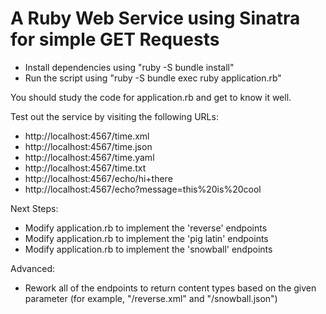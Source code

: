 
# A Ruby Web Service using Sinatra for simple GET Requests

* Install dependencies using "ruby -S bundle install"
* Run the script using "ruby -S bundle exec ruby application.rb"

You should study the code for application.rb and get to know it well.


Test out the service by visiting the following URLs:

* http://localhost:4567/time.xml
* http://localhost:4567/time.json
* http://localhost:4567/time.yaml
* http://localhost:4567/time.txt
* http://localhost:4567/echo/hi+there
* http://localhost:4567/echo?message=this%20is%20cool

Next Steps:

* Modify application.rb to implement the 'reverse' endpoints
* Modify application.rb to implement the 'pig latin' endpoints
* Modify application.rb to implement the 'snowball' endpoints

Advanced:

* Rework all of the endpoints to return content types based on
  the given parameter (for example, "/reverse.xml" and "/snowball.json")
